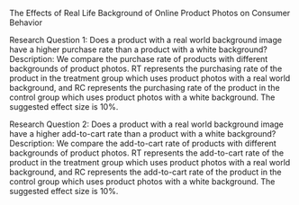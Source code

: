 The Effects of Real Life Background of Online Product Photos on Consumer Behavior

Research Question 1: Does a product with a real world background image have a higher purchase rate than a product with a white background?
Description: We compare the purchase rate of products with different backgrounds of product photos. RT represents the purchasing rate of the product in the treatment group which uses product photos with a real world background, and RC represents the purchasing rate of the product in the control group which uses product photos with a white background. The suggested effect size is 10%.

Research Question 2: Does a product with a real world background image have a higher add-to-cart rate than a product with a white background?
Description: We compare the add-to-cart rate of products with different backgrounds of product photos. RT represents the add-to-cart rate of the product in the treatment group which uses product photos with a real world background, and RC represents the add-to-cart rate of the product in the control group which uses product photos with a white background. The suggested effect size is 10%.
